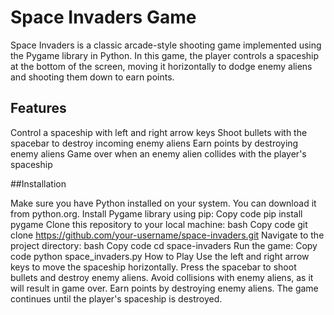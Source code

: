 # Space Invaders Game

Space Invaders is a classic arcade-style shooting game implemented using the Pygame library in Python. In this game, the player controls a spaceship at the bottom of the screen, moving it horizontally to dodge enemy aliens and shooting them down to earn points.

## Features

Control a spaceship with left and right arrow keys
Shoot bullets with the spacebar to destroy incoming enemy aliens
Earn points by destroying enemy aliens
Game over when an enemy alien collides with the player's spaceship

##Installation

Make sure you have Python installed on your system. You can download it from python.org.
Install Pygame library using pip:
Copy code
pip install pygame
Clone this repository to your local machine:
bash
Copy code
git clone https://github.com/your-username/space-invaders.git
Navigate to the project directory:
bash
Copy code
cd space-invaders
Run the game:
Copy code
python space_invaders.py
How to Play
Use the left and right arrow keys to move the spaceship horizontally.
Press the spacebar to shoot bullets and destroy enemy aliens.
Avoid collisions with enemy aliens, as it will result in game over.
Earn points by destroying enemy aliens. The game continues until the player's spaceship is destroyed.
